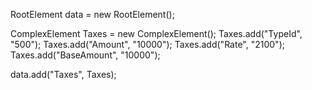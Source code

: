 RootElement data = new RootElement();


ComplexElement Taxes = new ComplexElement();
Taxes.add("TypeId", "500");
Taxes.add("Amount", "10000");
Taxes.add("Rate", "2100");
Taxes.add("BaseAmount", "10000");

data.add("Taxes", Taxes);
